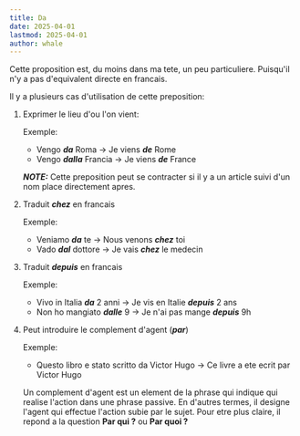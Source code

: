 ```yaml
---
title: Da
date: 2025-04-01
lastmod: 2025-04-01
author: whale
---
```

Cette proposition est, du moins dans ma tete, un peu particuliere. Puisqu'il n'y a pas d'equivalent directe en francais.

Il y a plusieurs cas d'utilisation de cette preposition:

1. Exprimer le lieu d'ou l'on vient:

	Exemple:
	- Vengo **_da_** Roma -> Je viens **_de_** Rome
	- Vengo **_dalla_** Francia -> Je viens **_de_** France

	**_NOTE:_** Cette preposition peut se contracter si il y a un article suivi d'un nom place directement apres.

2. Traduit **_chez_** en francais

	Exemple:
	 - Veniamo **_da_** te -> Nous venons **_chez_** toi
	 - Vado **_dal_** dottore -> Je vais **_chez_** le medecin

3. Traduit **_depuis_** en francais

	Exemple:
	 - Vivo in Italia **_da_** 2 anni -> Je vis en Italie **_depuis_** 2 ans
	 - Non ho mangiato **_dalle_** 9 -> Je n'ai pas mange **_depuis_** 9h

4. Peut introduire le complement d'agent (**_par_**)

	Exemple:
	 - Questo libro e stato scritto da Victor Hugo -> Ce livre a ete ecrit par Victor Hugo
	
	Un complement d'agent est un element de la phrase qui indique qui realise l'action dans une phrase passive. En d'autres termes, il designe l'agent qui effectue l'action subie par le sujet. Pour etre plus claire, il repond a la question **Par qui ?** ou **Par quoi ?** 
